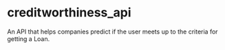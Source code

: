 # creditworthiness_api
An API that helps companies predict if the user meets up to the criteria for getting a Loan.
